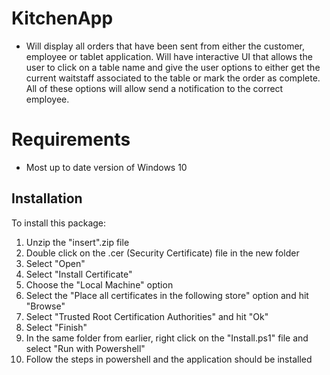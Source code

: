 # KitchenApp
* Will display all orders that have been sent from either the customer, employee or tablet application. 
Will have interactive UI that allows the user to click on a table name and give the user options to either get the current waitstaff associated to the table or mark the order as complete. All of these options will allow send a notification to the correct employee. 

# Requirements
* Most up to date version of Windows 10

## Installation
To install this package:
1. Unzip the "insert".zip file
2. Double click on the .cer (Security Certificate) file in the new folder
3. Select "Open"
4. Select "Install Certificate"
5. Choose the "Local Machine" option
6. Select the "Place all certificates in the following store" option and hit "Browse"
7. Select "Trusted Root Certification Authorities" and hit "Ok"
8. Select "Finish"
9. In the same folder from earlier, right click on the "Install.ps1" file and select "Run with Powershell"
10. Follow the steps in powershell and the application should be installed
